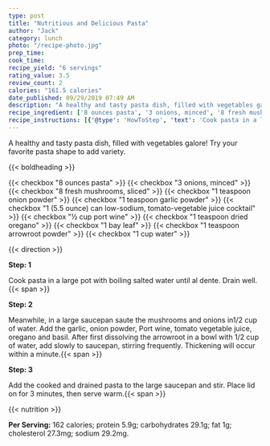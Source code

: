 ```yaml
---
type: post
title: "Nutritious and Delicious Pasta"
author: "Jack"
category: lunch
photo: "/recipe-photo.jpg"
prep_time: 
cook_time: 
recipe_yield: "6 servings"
rating_value: 3.5
review_count: 2
calories: "161.5 calories"
date_published: 09/29/2019 07:49 AM
description: "A healthy and tasty pasta dish, filled with vegetables galore! Try your favorite pasta shape to add variety."
recipe_ingredient: ['8 ounces pasta', '3 onions, minced', '8 fresh mushrooms, sliced', '1 teaspoon onion powder', '1 teaspoon garlic powder', '1 (5.5 ounce) can low-sodium, tomato-vegetable juice cocktail', '½ cup port wine', '1 teaspoon dried oregano', '1 bay leaf', '1 teaspoon arrowroot powder', '1 cup water']
recipe_instructions: [{'@type': 'HowToStep', 'text': 'Cook pasta in a large pot with boiling salted water until al dente. Drain well.\n'}, {'@type': 'HowToStep', 'text': 'Meanwhile, in a large saucepan saute the mushrooms and onions in1/2 cup of water. Add the garlic, onion powder, Port wine, tomato vegetable juice, oregano and basil. After first dissolving the arrowroot in a bowl with 1/2 cup  of water, add slowly to saucepan, stirring frequently. Thickening will occur within a minute.\n'}, {'@type': 'HowToStep', 'text': 'Add the cooked and drained pasta to the large saucepan and stir. Place lid on for 3 minutes, then serve warm.\n'}]
---
```


A healthy and tasty pasta dish, filled with vegetables galore! Try your favorite pasta shape to add variety. 

{{< boldheading >}}

{{< checkbox "8 ounces pasta" >}}
{{< checkbox "3  onions, minced" >}}
{{< checkbox "8  fresh mushrooms, sliced" >}}
{{< checkbox "1 teaspoon onion powder" >}}
{{< checkbox "1 teaspoon garlic powder" >}}
{{< checkbox "1 (5.5 ounce) can low-sodium, tomato-vegetable juice cocktail" >}}
{{< checkbox "½ cup port wine" >}}
{{< checkbox "1 teaspoon dried oregano" >}}
{{< checkbox "1  bay leaf" >}}
{{< checkbox "1 teaspoon arrowroot powder" >}}
{{< checkbox "1 cup water" >}}


{{< direction >}}

**Step: 1**

Cook pasta in a large pot with boiling salted water until al dente. Drain well.{{< span >}}

**Step: 2**

Meanwhile, in a large saucepan saute the mushrooms and onions in1/2 cup of water. Add the garlic, onion powder, Port wine, tomato vegetable juice, oregano and basil. After first dissolving the arrowroot in a bowl with 1/2 cup  of water, add slowly to saucepan, stirring frequently. Thickening will occur within a minute.{{< span >}}

**Step: 3**

Add the cooked and drained pasta to the large saucepan and stir. Place lid on for 3 minutes, then serve warm.{{< span >}}

{{< nutrition >}}

**Per Serving:** 162 calories; protein 5.9g; carbohydrates 29.1g; fat 1g; cholesterol 27.3mg; sodium 29.2mg.